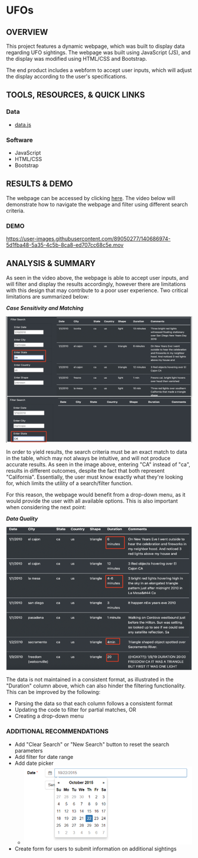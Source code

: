 # UFOs

## OVERVIEW

This project features a dynamic webpage, which was built to display data regarding UFO sightings. The webpage was built using JavaScript (JS), and the display was modified using HTML/CSS and Bootstrap.

The end product includes a webform to accept user inputs, which will adjust the display according to the user's specifications.

## TOOLS, RESOURCES, & QUICK LINKS

### Data

 * [data.js](https://github.com/farwaali08/UFOs/blob/a9786791d7d55218b373279c1fb2ebf3a25be212/static/js/data.js)

### Software

 * JavaScript
 * HTML/CSS
 * Bootstrap

## RESULTS & DEMO 

The webpage can be accessed by clicking [here](https://farwaali08.github.io/UFOs/). The video below will demonstrate how to navigate the webpage and filter using different search criteria.

### DEMO

https://user-images.githubusercontent.com/89050277/140686974-5d1fba48-5a35-4c5b-8ca8-ed707cc68c5e.mov



## ANALYSIS & SUMMARY

As seen in the video above, the webpage is able to accept user inputs, and will filter and display the results accordingly, however there are limitations with this design that may contribute to a poor user experience. Two critical limitations are summarized below:

***Case Sensitivity and Matching***

![alt_text](https://github.com/farwaali08/UFOs/blob/ab0470518c07c3a590038b0570c944896b43ece6/static/images/case_sensitive.png)


In order to yield results, the search criteria must be an exact match to data in the table, which may not always be intuitive, and will not produce accurate results. As seen in the image above, entering "CA" instead of "ca", results in different outcomes, despite the fact that both represent "California". Essentially, the user must know exactly what they're looking for, which limits the utility of a search/filter function.

For this reason, the webpage would benefit from a drop-down menu, as it would provide the user with all available options. This is also important when considering the next point:

***Data Quality***

![alt_text](https://github.com/farwaali08/UFOs/blob/ab0470518c07c3a590038b0570c944896b43ece6/static/images/needs_parsing.png)

The data is not maintained in a consistent format, as illustrated in the "Duration" column above, which can also hinder the filtering functionality. This can be improved by the following:

* Parsing the data so that each column follows a consistent format
* Updating the code to filter for partial matches, OR
* Creating a drop-down menu

### ADDITIONAL RECOMMENDATIONS

* Add "Clear Search" or "New Search" button to reset the search parameters  
* Add filter for date range
* Add date picker
    *  ![alt_text](https://github.com/farwaali08/UFOs/blob/684a9ed6e7098b886718fc073d10c7994d966533/static/images/example_date.png)
* Create form for users to submit information on additional sightings
